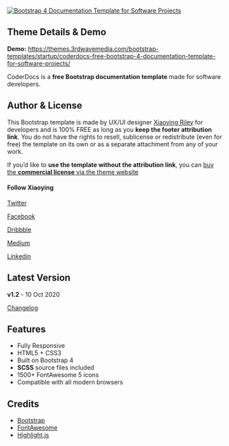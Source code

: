 [![Bootstrap 4 Documentation Template for Software Projects](https://themes.3rdwavemedia.com/wp-content/uploads/2019/06/Bootstrap-Documentation-Template-CoderDocs-Pormo.jpg)](https://themes.3rdwavemedia.com/bootstrap-templates/startup/coderdocs-free-bootstrap-4-documentation-template-for-software-projects/)

Theme Details & Demo
--------------------

**Demo:** https://themes.3rdwavemedia.com/bootstrap-templates/startup/coderdocs-free-bootstrap-4-documentation-template-for-software-projects/

CoderDocs is a **free Bootstrap documentation template** made for software developers.

Author & License
----------------

This Bootstrap template is made by UX/UI designer [Xiaoying Riley](https://twitter.com/3rdwave_themes) for developers and is 100% FREE as long as you **keep the footer attribution link**. You do not have the rights to resell, sublicense or redistribute (even for free) the template on its own or as a separate attachment from any of your work.

If you’d like to **use the template without the attribution link**, you can [buy the **commercial license** via the theme website](https://themes.3rdwavemedia.com/bootstrap-templates/startup/coderdocs-free-bootstrap-4-documentation-template-for-software-projects/)

#### Follow Xiaoying

[Twitter](https://twitter.com/3rdwave_themes)

[Facebook](https://www.facebook.com/3rdwavethemes/)

[Dribbble](https://dribbble.com/Xiaoying)

[Medium](https://medium.com/@3rdwave_themes)

[Linkedin](https://uk.linkedin.com/in/xiaoying)

Latest Version
--------------

**v1.2** - 10 Oct 2020

[Changelog](https://themes.3rdwavemedia.com/bootstrap-templates/startup/coderdocs-free-bootstrap-4-documentation-template-for-software-projects/?target=changelog)

Features
--------

-   Fully Responsive
-   HTML5 + CSS3
-   Built on Bootstrap 4
-   **SCSS** source files included
-   1500+ FontAwesome 5 icons
-   Compatible with all modern browsers

Credits
-------

-   [Bootstrap](https://getbootstrap.com/)
-   [FontAwesome](https://fortawesome.github.io/Font-Awesome/)
-   [Highlight.js](https://highlightjs.org/)
